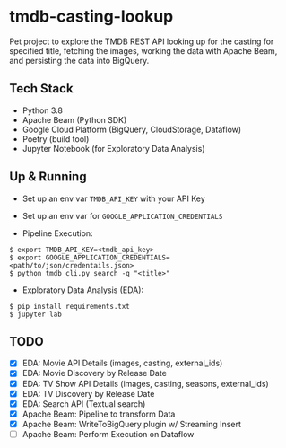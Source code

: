 # tmdb-casting-lookup
Pet project to explore the TMDB REST API looking up for the casting for specified title, fetching the images, 
working the data with Apache Beam, and persisting the data into BigQuery. 

## Tech Stack
- Python 3.8 
- Apache Beam (Python SDK)
- Google Cloud Platform (BigQuery, CloudStorage, Dataflow)
- Poetry (build tool)
- Jupyter Notebook (for Exploratory Data Analysis)

## Up & Running 

- Set up an env var `TMDB_API_KEY` with your API Key
- Set up an env var for `GOOGLE_APPLICATION_CREDENTIALS`

- Pipeline Execution:
```
$ export TMDB_API_KEY=<tmdb_api_key>
$ export GOOGLE_APPLICATION_CREDENTIALS=<path/to/json/credentails.json>
$ python tmdb_cli.py search -q "<title>"
```

- Exploratory Data Analysis (EDA):
```
$ pip install requirements.txt
$ jupyter lab
```



## TODO
- [x] EDA: Movie API Details (images, casting, external_ids)
- [x] EDA: Movie Discovery by Release Date
- [x] EDA: TV Show API Details (images, casting, seasons, external_ids)
- [x] EDA: TV Discovery by Release Date
- [x] EDA: Search API (Textual search)
- [x] Apache Beam: Pipeline to transform Data
- [x] Apache Beam: WriteToBigQuery plugin w/ Streaming Insert
- [ ] Apache Beam: Perform Execution on Dataflow
